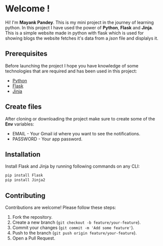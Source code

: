 # Welcome !

Hi! I'm **Mayank Pandey**. This is my mini project in the journey of learning python. In this project I have used the power of **Python**, **Flask** and **Jinja**.
This is a simple website made in python with flask which is used for showing blogs the website fetches it's data from a _json_ file and displalys it.

## Prerequisites

Before launching the project I hope you have knowledge of some technologies that are required and has been used in this project:

- [Python](https://www.python.org/doc/)
- [Flask](https://flask.palletsprojects.com/en/3.0.x/)
- [Jinja](https://jinja.palletsprojects.com/en/3.1.x/)

## Create files

After cloning or downloading the project make sure to create some of the **Env** variables:

- EMAIL - Your Gmail id where you want to see the notifications.
- PASSWORD - Your app password.

## Installation

Install Flask and Jinja by running following commands on any CLI:

```sh
pip install Flask
pip install Jinja2
```

## Contributing

Contributions are welcome! Please follow these steps:

1. Fork the repository.
2. Create a new branch (`git checkout -b feature/your-feature`).
3. Commit your changes (`git commit -m 'Add some feature'`).
4. Push to the branch (`git push origin feature/your-feature`).
5. Open a Pull Request.
